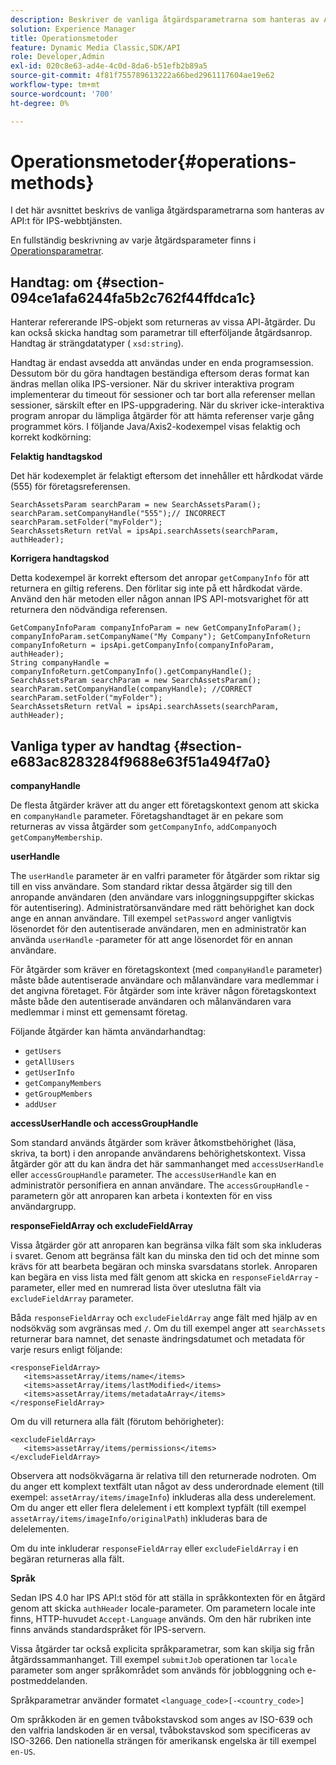 ```yaml
---
description: Beskriver de vanliga åtgärdsparametrarna som hanteras av API:t för IPS-webbtjänsten.
solution: Experience Manager
title: Operationsmetoder
feature: Dynamic Media Classic,SDK/API
role: Developer,Admin
exl-id: 020c8e63-ad4e-4c0d-8da6-b51efb2b89a5
source-git-commit: 4f81f755789613222a66bed2961117604ae19e62
workflow-type: tm+mt
source-wordcount: '700'
ht-degree: 0%

---
```


# Operationsmetoder{#operations-methods}

I det här avsnittet beskrivs de vanliga åtgärdsparametrarna som hanteras av API:t för IPS-webbtjänsten.

En fullständig beskrivning av varje åtgärdsparameter finns i [Operationsparametrar](/help/aem-ips-api/operations/c-operations-intro/c-methods/c-methods.md).

## Handtag: om {#section-094ce1afa6244fa5b2c762f44ffdca1c}

Hanterar refererande IPS-objekt som returneras av vissa API-åtgärder. Du kan också skicka handtag som parametrar till efterföljande åtgärdsanrop. Handtag är strängdatatyper ( `xsd:string`).

Handtag är endast avsedda att användas under en enda programsession. Dessutom bör du göra handtagen beständiga eftersom deras format kan ändras mellan olika IPS-versioner. När du skriver interaktiva program implementerar du timeout för sessioner och tar bort alla referenser mellan sessioner, särskilt efter en IPS-uppgradering. När du skriver icke-interaktiva program anropar du lämpliga åtgärder för att hämta referenser varje gång programmet körs. I följande Java/Axis2-kodexempel visas felaktig och korrekt kodkörning:

**Felaktig handtagskod**

Det här kodexemplet är felaktigt eftersom det innehåller ett hårdkodat värde (555) för företagsreferensen.

```
SearchAssetsParam searchParam = new SearchAssetsParam(); searchParam.setCompanyHandle("555");// INCORRECT 
searchParam.setFolder("myFolder"); 
SearchAssetsReturn retVal = ipsApi.searchAssets(searchParam, authHeader);
```

**Korrigera handtagskod**

Detta kodexempel är korrekt eftersom det anropar `getCompanyInfo` för att returnera en giltig referens. Den förlitar sig inte på ett hårdkodat värde. Använd den här metoden eller någon annan IPS API-motsvarighet för att returnera den nödvändiga referensen.

```
GetCompanyInfoParam companyInfoParam = new GetCompanyInfoParam(); 
companyInfoParam.setCompanyName("My Company"); GetCompanyInfoReturn companyInfoReturn = ipsApi.getCompanyInfo(companyInfoParam, authHeader); 
String companyHandle = companyInfoReturn.getCompanyInfo().getCompanyHandle(); 
SearchAssetsParam searchParam = new SearchAssetsParam(); searchParam.setCompanyHandle(companyHandle); //CORRECT 
searchParam.setFolder("myFolder"); 
SearchAssetsReturn retVal = ipsApi.searchAssets(searchParam, authHeader);
```

## Vanliga typer av handtag {#section-e683ac8283284f9688e63f51a494f7a0}

**companyHandle**

De flesta åtgärder kräver att du anger ett företagskontext genom att skicka en `companyHandle` parameter. Företagshandtaget är en pekare som returneras av vissa åtgärder som `getCompanyInfo`, `addCompany`och `getCompanyMembership`.

**userHandle**

The `userHandle` parameter är en valfri parameter för åtgärder som riktar sig till en viss användare. Som standard riktar dessa åtgärder sig till den anropande användaren (den användare vars inloggningsuppgifter skickas för autentisering). Administratörsanvändare med rätt behörighet kan dock ange en annan användare. Till exempel `setPassword` anger vanligtvis lösenordet för den autentiserade användaren, men en administratör kan använda `userHandle` -parameter för att ange lösenordet för en annan användare.

För åtgärder som kräver en företagskontext (med `companyHandle` parameter) måste både autentiserade användare och målanvändare vara medlemmar i det angivna företaget. För åtgärder som inte kräver någon företagskontext måste både den autentiserade användaren och målanvändaren vara medlemmar i minst ett gemensamt företag.

Följande åtgärder kan hämta användarhandtag:

* `getUsers`
* `getAllUsers`
* `getUserInfo`
* `getCompanyMembers`
* `getGroupMembers`
* `addUser`

**accessUserHandle och accessGroupHandle**

Som standard används åtgärder som kräver åtkomstbehörighet (läsa, skriva, ta bort) i den anropande användarens behörighetskontext. Vissa åtgärder gör att du kan ändra det här sammanhanget med `accessUserHandle` eller `accessGroupHandle` parameter. The `accessUserHandle` kan en administratör personifiera en annan användare. The `accessGroupHandle` -parametern gör att anroparen kan arbeta i kontexten för en viss användargrupp.

**responseFieldArray och excludeFieldArray**

Vissa åtgärder gör att anroparen kan begränsa vilka fält som ska inkluderas i svaret. Genom att begränsa fält kan du minska den tid och det minne som krävs för att bearbeta begäran och minska svarsdatans storlek. Anroparen kan begära en viss lista med fält genom att skicka en `responseFieldArray` -parameter, eller med en numrerad lista över uteslutna fält via `excludeFieldArray` parameter.

Båda `responseFieldArray` och `excludeFieldArray` ange fält med hjälp av en nodsökväg som avgränsas med `/`. Om du till exempel anger att `searchAssets` returnerar bara namnet, det senaste ändringsdatumet och metadata för varje resurs enligt följande:

```
<responseFieldArray> 
   <items>assetArray/items/name</items> 
   <items>assetArray/items/lastModified</items> 
   <items>assetArray/items/metadataArray</items> 
</responseFieldArray>
```

Om du vill returnera alla fält (förutom behörigheter):

```
<excludeFieldArray> 
   <items>assetArray/items/permissions</items> 
</excludeFieldArray>
```

Observera att nodsökvägarna är relativa till den returnerade nodroten. Om du anger ett komplext textfält utan något av dess underordnade element (till exempel: `assetArray/items/imageInfo`) inkluderas alla dess underelement. Om du anger ett eller flera delelement i ett komplext typfält (till exempel `assetArray/items/imageInfo/originalPath`) inkluderas bara de delelementen.

Om du inte inkluderar `responseFieldArray` eller `excludeFieldArray` i en begäran returneras alla fält.

**Språk**

Sedan IPS 4.0 har IPS API:t stöd för att ställa in språkkontexten för en åtgärd genom att skicka `authHeader` locale-parameter. Om parametern locale inte finns, HTTP-huvudet `Accept-Language` används. Om den här rubriken inte finns används standardspråket för IPS-servern.

Vissa åtgärder tar också explicita språkparametrar, som kan skilja sig från åtgärdssammanhanget. Till exempel `submitJob` operationen tar `locale` parameter som anger språkområdet som används för jobbloggning och e-postmeddelanden.

Språkparametrar använder formatet `<language_code>[-<country_code>]`

Om språkkoden är en gemen tvåbokstavskod som anges av ISO-639 och den valfria landskoden är en versal, tvåbokstavskod som specificeras av ISO-3266. Den nationella strängen för amerikansk engelska är till exempel `en-US`.
